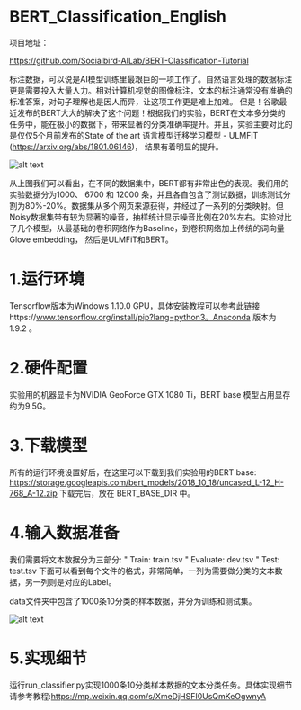 # BERT_Classification_English

项目地址：

https://github.com/Socialbird-AILab/BERT-Classification-Tutorial

标注数据，可以说是AI模型训练里最艰巨的一项工作了。自然语言处理的数据标注更是需要投入大量人力。相对计算机视觉的图像标注，文本的标注通常没有准确的标准答案，对句子理解也是因人而异，让这项工作更是难上加难。
但是！谷歌最近发布的BERT大大的解决了这个问题！根据我们的实验，BERT在文本多分类的任务中，能在极小的数据下，带来显著的分类准确率提升。并且，实验主要对比的是仅仅5个月前发布的State of the art 语言模型迁移学习模型 - ULMFiT (https://arxiv.org/abs/1801.06146)， 结果有着明显的提升。

![alt text](https://github.com/Socialbird-AILab/BERT-Classification-Tutorial/blob/master/pictures/Results.png)

从上图我们可以看出，在不同的数据集中，BERT都有非常出色的表现。我们用的实验数据分为1000、 6700 和 12000 条，并且各自包含了测试数据，训练测试分割为80%-20%。数据集从多个网页来源获得，并经过了一系列的分类映射。但Noisy数据集带有较为显著的噪音，抽样统计显示噪音比例在20%左右。实验对比了几个模型，从最基础的卷积网络作为Baseline，到卷积网络加上传统的词向量Glove embedding， 然后是ULMFiT和BERT。


# 1.运行环境
Tensorflow版本为Windows 1.10.0 GPU，具体安装教程可以参考此链接https://www.tensorflow.org/install/pip?lang=python3。Anaconda 版本为1.9.2 。

# 2.硬件配置
实验用的机器显卡为NVIDIA GeoForce GTX 1080 Ti，BERT base 模型占用显存约为9.5G。

# 3.下载模型
所有的运行环境设置好后，在这里可以下载到我们实验用的BERT base: https://storage.googleapis.com/bert_models/2018_10_18/uncased_L-12_H-768_A-12.zip
 下载完后，放在 BERT_BASE_DIR 中。

# 4.输入数据准备
我们需要将文本数据分为三部分:
"	Train: train.tsv
"	Evaluate: dev.tsv
"	Test: test.tsv
下面可以看到每个文件的格式，非常简单，一列为需要做分类的文本数据，另一列则是对应的Label。

data文件夹中包含了1000条10分类的样本数据，并分为训练和测试集。

![alt text](https://github.com/Socialbird-AILab/BERT-Classification-Tutorial/blob/master/pictures/Our%20data%20example.png)

# 5.实现细节
运行run_classifier.py实现1000条10分类样本数据的文本分类任务。具体实现细节请参考教程:https://mp.weixin.qq.com/s/XmeDjHSFI0UsQmKeOgwnyA


